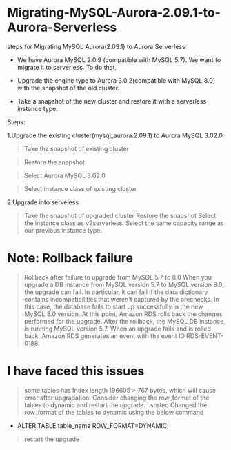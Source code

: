 # Migrating-MySQL-Aurora-2.09.1-to-Aurora-Serverless
steps for Migrating MySQL Aurora(2.09.1) to Aurora Serverless

* We have Aurora MySQL 2.0.9 (compatible with MySQL 5.7). We want to migrate it to serverless. 
To do that,
* Upgrade the engine type to Aurora 3.0.2(compatible with MySQL 8.0) with the snapshot of the old cluster.

* Take a snapshot of the new cluster and restore it with a serverless instance type.

Steps:

1.Upgrade the existing cluster(mysql_aurora.2.09.1) to Aurora MySQL 3.02.0
  > Take the snapshot of existing cluster
  
  > Restore the snapshot
  
  > Select Aurora MySQL 3.02.0

  > Select instance class of existing cluster
  
2.Upgrade into serveless
  > Take the snapshot of upgraded cluster 
  > Restore the snapshot 
  > Select the instance class as v2serverless.
  > Select the same capacity range as our previous instance type.

# Note: Rollback failure

> Rollback after failure to upgrade from MySQL 5.7 to 8.0
When you upgrade a DB instance from MySQL version 5.7 to MySQL version 8.0, the upgrade can fail. In particular, it can fail if the data dictionary contains incompatibilities that weren't captured by the prechecks. In this case, the database fails to start up successfully in the new MySQL 8.0 version. At this point, Amazon RDS rolls back the changes performed for the upgrade. After the rollback, the MySQL DB instance is running MySQL version 5.7. When an upgrade fails and is rolled back, Amazon RDS generates an event with the event ID RDS-EVENT-0188.

# I have faced this issues

> some tables  has Index length 196605 > 767 bytes, which will cause error after upgradation. Consider changing the row_format of the tables to dynamic and restart the upgrade.
> i sorted Changed the row_format of the tables to dynamic using the below command

  * ALTER TABLE table_name ROW_FORMAT=DYNAMIC;
> restart the upgrade
